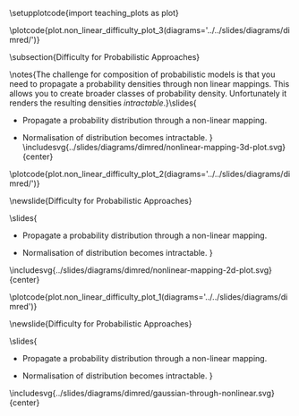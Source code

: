 \setupplotcode{import teaching_plots as plot}

\plotcode{plot.non_linear_difficulty_plot_3(diagrams='../../slides/diagrams/dimred/')}

\subsection{Difficulty for Probabilistic Approaches}

\notes{The challenge for composition of probabilistic models is that you need to propagate a probability densities through non linear mappings. This allows you to create broader classes of probability density. Unfortunately it renders the resulting densities *intractable*.}\slides{
* Propagate a probability distribution through a non-linear mapping.

* Normalisation of distribution becomes intractable.
}
\includesvg{../slides/diagrams/dimred/nonlinear-mapping-3d-plot.svg}{center}

\plotcode{plot.non_linear_difficulty_plot_2(diagrams='../../slides/diagrams/dimred/')}

\newslide{Difficulty for Probabilistic Approaches}

\slides{
* Propagate a probability distribution through a non-linear mapping.

* Normalisation of distribution becomes intractable.
}

\includesvg{../slides/diagrams/dimred/nonlinear-mapping-2d-plot.svg}{center}

\plotcode{plot.non_linear_difficulty_plot_1(diagrams='../../slides/diagrams/dimred')}

\newslide{Difficulty for Probabilistic Approaches}

\slides{
* Propagate a probability distribution through a non-linear mapping.

* Normalisation of distribution becomes intractable.
}

\includesvg{../slides/diagrams/dimred/gaussian-through-nonlinear.svg}{center}


